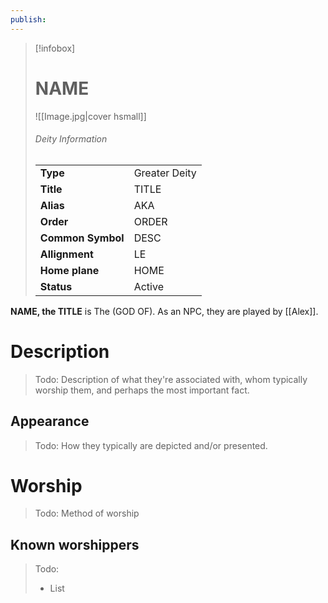 ```yaml
---
publish:
---
```

> [!infobox]  
> # NAME
> ![[Image.jpg|cover hsmall]]  
> ###### Deity Information
> | | |  
> |---|---|  
> | **Type** | Greater Deity |
> | **Title** | TITLE |
> | **Alias** | AKA | 
> | **Order** | ORDER |
> | **Common Symbol** | DESC |
> | **Allignment** | LE |
> | **Home plane** | HOME |
> | **Status** | Active |

**NAME, the TITLE** is The (GOD OF). As an NPC, they are played by [[Alex]].
# Description
> Todo: Description of what they're associated with, whom typically worship them, and perhaps the most important fact.
## Appearance
> Todo: How they typically are depicted and/or presented.
# Worship
> Todo: Method of worship
## Known worshippers
> Todo: 
> - List